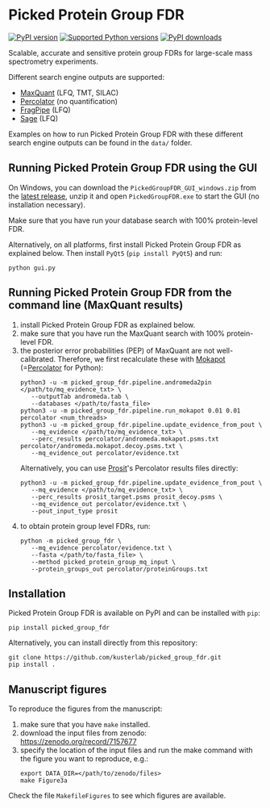 # Picked Protein Group FDR

[![PyPI version](https://img.shields.io/pypi/v/picked_group_fdr.svg?logo=pypi&logoColor=FFE873)](https://pypi.org/project/picked_group_fdr/)
[![Supported Python versions](https://img.shields.io/pypi/pyversions/picked_group_fdr.svg?logo=python&logoColor=FFE873)](https://pypi.org/project/picked_group_fdr/)
[![PyPI downloads](https://img.shields.io/pypi/dm/picked_group_fdr.svg)](https://pypistats.org/packages/picked_group_fdr)

Scalable, accurate and sensitive protein group FDRs for large-scale mass spectrometry experiments.

Different search engine outputs are supported:
- [MaxQuant](https://www.maxquant.org/) (LFQ, TMT, SILAC)
- [Percolator](https://github.com/percolator/percolator) (no quantification)
- [FragPipe](https://fragpipe.nesvilab.org/) (LFQ)
- [Sage](https://github.com/lazear/sage) (LFQ)

Examples on how to run Picked Protein Group FDR with these different search engine outputs can be found in the `data/` folder.

## Running Picked Protein Group FDR using the GUI

On Windows, you can download the `PickedGroupFDR_GUI_windows.zip` from the [latest release](https://github.com/kusterlab/picked_group_fdr/releases), unzip it and open `PickedGroupFDR.exe` to start the GUI (no installation necessary).

Make sure that you have run your database search with 100% protein-level FDR.

Alternatively, on all platforms, first install Picked Protein Group FDR as explained below. Then install `PyQt5` (`pip install PyQt5`) and run:

```shell
python gui.py
```

## Running Picked Protein Group FDR from the command line (MaxQuant results)

1. install Picked Protein Group FDR as explained below.
2. make sure that you have run the MaxQuant search with 100% protein-level FDR.
3. the posterior error probabilities (PEP) of MaxQuant are not well-calibrated. Therefore, we first recalculate these with [Mokapot](https://mokapot.readthedocs.io/en/latest/) (=[Percolator](http://percolator.ms/) for Python):
   ```shell
   python3 -u -m picked_group_fdr.pipeline.andromeda2pin </path/to/mq_evidence_txt> \
      --outputTab andromeda.tab \
      --databases </path/to/fasta_file>
   python3 -u -m picked_group_fdr.pipeline.run_mokapot 0.01 0.01 percolator <num_threads>
   python3 -u -m picked_group_fdr.pipeline.update_evidence_from_pout \
      --mq_evidence </path/to/mq_evidence_txt> \
      --perc_results percolator/andromeda.mokapot.psms.txt percolator/andromeda.mokapot.decoy.psms.txt \
      --mq_evidence_out percolator/evidence.txt
   ```
    Alternatively, you can use [Prosit](https://www.proteomicsdb.org/prosit/)'s Percolator results files directly:
   ```shell
   python3 -u -m picked_group_fdr.pipeline.update_evidence_from_pout \
      --mq_evidence </path/to/mq_evidence_txt> \
      --perc_results prosit_target.psms prosit_decoy.psms \
      --mq_evidence_out percolator/evidence.txt \
      --pout_input_type prosit
   ```
4. to obtain protein group level FDRs, run:
   ```shell
   python -m picked_group_fdr \
      --mq_evidence percolator/evidence.txt \
      --fasta </path/to/fasta_file> \
      --method picked_protein_group_mq_input \
      --protein_groups_out percolator/proteinGroups.txt
   ```


## Installation

Picked Protein Group FDR is available on PyPI and can be installed with `pip`:

```shell
pip install picked_group_fdr
```

Alternatively, you can install directly from this repository:

```shell
git clone https://github.com/kusterlab/picked_group_fdr.git
pip install .
```


## Manuscript figures

To reproduce the figures from the manuscript:

1. make sure that you have `make` installed.
2. download the input files from zenodo: https://zenodo.org/record/7157677
3. specify the location of the input files and run the make command with the figure you want to reproduce, e.g.:
   ```shell
   export DATA_DIR=</path/to/zenodo/files>
   make Figure3a
   ```

Check the file `MakefileFigures` to see which figures are available.
